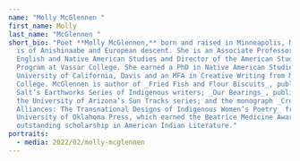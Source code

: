 ```yaml
---
name: "Molly McGlennen "
first_name: Molly
last_name: "McGlennen "
short_bio: "Poet **Molly McGlennen,** born and raised in Minneapolis, Minnesota,
  is of Anishinaabe and European descent. She is an Associate Professor of
  English and Native American Studies and Director of the American Studies
  Program at Vassar College. She earned a PhD in Native American Studies from
  University of California, Davis and an MFA in Creative Writing from Mills
  College. McGlennen is author of _Fried Fish and Flour Biscuits_, published by
  Salt’s Earthworks Series of Indigenous writers; _Our Bearings_, published by
  the University of Arizona’s Sun Tracks series; and the monograph _Creative
  Alliances: The Transnational Designs of Indigenous Women’s Poetry_ from the
  University of Oklahoma Press, which earned the Beatrice Medicine Award for
  outstanding scholarship in American Indian Literature."
portraits:
  - media: 2022/02/molly-mcglennen
---
```

